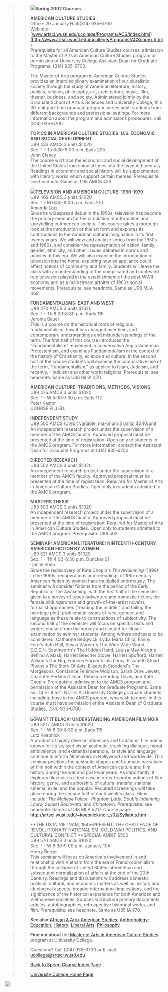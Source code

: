 > > ![](../assets/images/nulogo300pixl.jpg)**Spring 2002 Courses**

>>

>> **AMERICAN CULTURE STUDIES**  
>  Office: 20 January Hall/(314) 935-6700  
>  Web site:
[www.artsci.wustl.edu/ucollege/Programs/ACS/index.html](http://www.artsci.wustl.edu/ucollege/Programs/ACS/index.html)  
>  Prerequisite for all American Culture Studies courses: admission to the
Master of Arts in American Culture Studies program or permission of University
College Assistant Dean for Graduate Programs, (314) 935-6700.

>>

>> The Master of Arts program in American Culture Studies provides an
interdisciplinary examination of our pluralistic society through the study of
American literature, history, politics, religion, philosophy, art,
architecture, music, film, theater, business, and society. Administered
jointly by the Graduate School of Arts & Sciences and University College, this
30-unit part-time graduate program serves adult students from different
backgrounds and professional settings. For more information about the program
and admissions procedures, call (314) 935-6700.

>>

>> **TOPICS IN AMERICAN CULTURE STUDIES: U.S. ECONOMIC AND SOCIAL
DEVELOPMENT**  
>  U89 433 AMCS 3 units $1020  
>  Sec. 1 - Tu 6:30-9:00 p.m. Eads 205  
>  John Clancy  
>  The course will trace the economic and social development of the United
States from colonial times into the twentieth century. Readings in economic
and social history will be supplemented with literary works which support
certain themes. Prerequisite: see headnote. Same as L98 AMCS 433.

>>

>> ![](../assets/images/new3.gif)**TELEVISION AND AMERICAN CULTURE:
1950-1970**  
>  U89 469 AMCS 3 units $1020  
>  Sec. 1 - M 6:30-9:00 p.m. Eads 210  
>  Amanda Lotz  
>  Since its widespread debut in the 1950s, television has become the primary
medium for the circulation of information and storytelling in American
society. This course takes a thorough look at the introduction of this art
form and explores its contributions to the American cultural imagination in
its first twenty years. We will view and analyze series from the 1950s and
1960s, and consider the representation of nation, family, gender, ethnicity,
and other issues debated in norms and policies of this era. We will also
examine the introduction of television into the home, exploring how an
appliance could affect notions of community and family. Students will leave
the class with an understanding of the complicated and contested role
television played in the establishment of the post-WWII economy and as a
mainstream artbiter of 1960s social movements. Prerequisite: see headnote.
Same as U98 MLA 469.

>>

>> **FUNDAMENTALISMS: EAST AND WEST**  
>  U89 470 AMCS 3 units $1020  
>  Sec. 1 - Th 6:00-8:30 p.m. Eads 116  
>  Jerome Bauer  
>  This is a course on the historical roots of religious fundamentalism, how
it has changed over time, and contemporary understandings and
misunderstandings of the term. The first half of this course introduces the
"Fundamentalism" movement in conservative Anglo-American Protestantism, and
examines Fundamentalism in the context of the history of Christianity, science
and culture. In the second half of the course students will examine the
comparative use of the term, "fundamentalism," as applied to Islam, Judaism,
and recently, Hinduism and other world religions. Prerequisite: see headnote.
Same as U66 RelSt 470.

>>

>> **AMERICAN CULTURE: TRADITIONS, METHODS, VISIONS**  
>  U89 475 AMCS 3 units $1020  
>  Sec. 1 - W 5:00-7:30 p.m. Eads 112  
>  Peter Kastor  
>  COURSE FILLED.

>>

>> **INDEPENDENT STUDY**  
>  U89 500 AMCS (Credit variable, maximum 3 units) $340/unit  
>  An independent research project under the supervision of a member of the
AMCS faculty. Approved proposal must be presented at the time of registration.
Open only to students in the AMCS program. For more information, contact the
Assistant Dean for Graduate Programs at (314) 935-6700.

>>

>> **DIRECTED RESEARCH**  
>  U89 502 AMCS 3 units $1020  
>  An independent research project under the supervision of a member of the
AMCS faculty. Approved proposal must be presented at the time of registration.
Required for Master of Arts in American Culture Studies. Open only to students
admitted to the AMCS program.

>>

>> **MASTERS THESIS**  
>  U89 503 AMCS 3 units $1020  
>  An independent research project under the supervision of a member of the
AMCS faculty. Approved proposal must be presented at the time of registration.
Required for Master of Arts in American Culture Studies. Open only to students
admitted to the AMCS program. Prerequisite: U89 502.

>>

>> **SEMINAR: AMERICAN LITERATURE: NINTEENTH-CENTURY AMERICAN FICTION BY
WOMEN**  
>  U89 521 AMCS 3 units $1020  
>  Sec. 1 - Th 4:00-6:30 p.m. Duncker 01  
>  Daniel Shea  
>  Since the rediscovery of Kate Chopin's _The Awakening_ (1899) in the 1960s,
recuperations and rereadings of 19th-century American fiction by women have
multiplied enormously. The seminar will consider fictions from the period of
the Early Republic to The Awakening, with the first half of the semester given
to a survey of types (adventure and domestic fiction, the female bildungsroman
and growth-of-the-artist novels), formalist approaches ("reading the middle:"
and foiling the marriage plot), problematic issues of race, gender, and
language as these relate to constructions of subjectivity. The second half of
the semester will focus on specific texts and writers chosen from the survey
and elected for closer examination by seminar students. Among writers and
texts to be considered: Catharine Sedgwick, Lydia Maria Child, Fanny Fern's
Ruth Hall, Susan Warner's The Wide Wide World, E.D.E.N. Southworth's The
Hidden Hand, Louisa May Alcott's Behind A Mask, Harriet Beecher Stowe, Harriet
Spofford, Harriet Wilson's Our Nig, Frances Harper's Iola Leroy, Elizabeth
Stuart Phelps's The Story Of Avis, Elizabeth Stoddard's The Morgesons,
Constance Fenimore Woolson, Sarah Orne Jewett, Charlotte Perkins Gilman,
Rebecca Harding Davis, and Kate Chopin. Prerequisite: admission to the AMCS
program and permission of the Assistant Dean for Graduate Programs. Same as
L14 E Lit 521. NOTE: All University College graduate students, including those
in the AMCS program, who wish to enroll in this course must have permission of
the Assistant Dean of Graduate Studies, (314) 935-6700.

>>

>> ![](../assets/images/new3.gif)**PAINT IT BLACK: UNDERSTANDING AMERICAN FILM
NOIR**  
>  U89 5217 AMCS 3 units $1020  
>  Sec. 1 - W 6:00-8:30 p.m. Eads 115  
>  Lutz Koepnick  
>  A product of highly diverse influences and traditions, film noir is known
for its stylized visual aesthetic, crackling dialogue, moral ambivalence, and
existential paranoia. Its style and language continue to inform filmmakers in
Hollywood and worldwide. This seminar positions the aesthetic shapes and
traumatic narratives of film noir within the context of American culture and
film history during the war and post-war years. As importantly, it explores
film noir as a test case in order to probe notions of film history, genre, and
authorship, of cultural transfer, national cinema, exile, and the popular.
Required screenings will take place during the second half of each week's
class. Films include: _The Maltese Falcon, Phantom Lady, Double Indemnity,
Laura, Sunset Boulevard,_ and _Chinatown._ Prerequisite: see headnote. Same as
U98 MLA 5217. Course page:
<http://artsci.wustl.edu/~koepnick/noir_s02/Syllabus.htm>

>>

>> **THE US IN VIETNAM, 1945-PRESENT: THE CHALLENGE OF REVOLUTIONARY
NATIONALISM, COLD WAR POLITICS, AND CULTURAL CONFLICT   **SPECIAL AUDIT $500  
>  U89 570 AMCS 3 units $1020  
>  Sec. 1 - W 6:30-9:00 p.m. January 10A  
>  Henry Berger  
>  This seminar will focus on America's involvement in and relationship with
Vietnam from the era of French colonialism through the collapse of United
States intervention and subsequent normalization of affairs at the end of the
20th Century. Readings and discussions will address domestic political,
cultural, and economic matters as well as military and ideological aspects,
broader international implications, and the significance of the historical
experience for both American and Vietnamese societies. Sources will include
primary documents, articles, autobiographies, retrospective historical works,
and film. Prerequisite: see headnote. Same as U85 IA 570.

>>

>> **See also:**[African & Afro-American Studies](afro-am.html);
[Anthropology](anthro.html); [Education](educ.html); [History](history.html);
[Liberal Arts](mla.html), [Philosophy](phil.html)

>>

>> **Find out about** the [Master of Arts in American Culture
Studies](../Programs/ACS/index.html) program at University College.

>>

>> Questions? Call (314) 935-6700 or E-mail
[ucollege@artsci.wustl.edu](mailto:ucollege@artsci.wustl.edu)

>>

>> [Back to Spring Course Index Page](index.htm)

>>

>> [University College Home Page](../index.html)

[![](http://stats.superstats.com/b.cgi?u=vivid11&z=1)](http://stats.superstats.com/c.cgi?u=vivid11)

